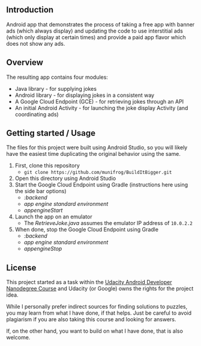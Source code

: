 ## Introduction

Android app that demonstrates the process of taking a free app with banner ads (which always
display) and updating the code to use interstitial ads (which only display at certain times) and
provide a paid app flavor which does not show any ads.

## Overview

The resulting app contains four modules:
 * Java library - for supplying jokes
 * Android library - for displaying jokes in a consistent way
 * A Google Cloud Endpoint (GCE) - for retrieving jokes through an API
 * An initial Android Activity - for launching the joke display Activity (and coordinating ads)

## Getting started / Usage

The files for this project were built using Android Studio, so you will likely have the easiest
time duplicating the original behavior using the same.

1. First, clone this repository
   * `git clone https://github.com/munifrog/BuildItBigger.git`
1. Open this directory using Android Studio
1. Start the Google Cloud Endpoint using Gradle (instructions here using the side bar options)
   * _:backend_
   * _app engine standard environment_
   * _appengineStart_
1. Launch the app on an emulator
   * The _RetrieveJoke.java_ assumes the emulator IP address of `10.0.2.2`
1. When done, stop the Google Cloud Endpoint using Gradle
   * _:backend_
   * _app engine standard environment_
   * _appengineStop_

## License

This project started as a task within the [Udacity Android Developer Nanodegree Course](https://www.udacity.com/course/android-developer-nanodegree-by-google--nd801) 
and Udacity (or Google) owns the rights for the project idea.

While I personally prefer indirect sources for finding solutions to puzzles, you may learn from
what I have done, if that helps. Just be careful to avoid plagiarism if you are also taking this
course and looking for answers.

If, on the other hand, you want to build on what I have done, that is also welcome.